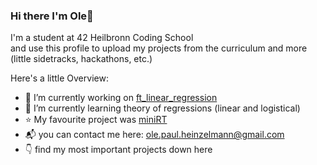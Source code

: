 ### Hi there I'm Ole👋
<p>I'm a student at 42 Heilbronn Coding School </br>and use this profile to upload my projects from the curriculum and more (little sidetracks, hackathons, etc.)</p>
<p>Here's a little Overview:</p>


- 🔭 I’m currently working on <a href="https://github.com/oph-design/ft_linear_regression">ft_linear_regression</a>
- 🌱 I’m currently learning theory of regressions (linear and logistical)
- ⭐️ My favourite project was <a href="https://github.com/oph-design/miniRT">miniRT</a>
- 📬 you can contact me here: ole.paul.heinzelmann@gmail.com 
- 👇 find my most important projects down here


